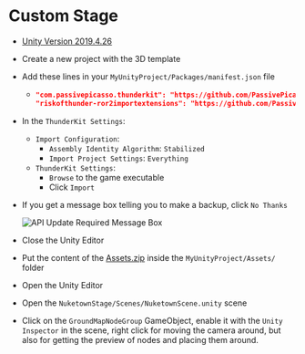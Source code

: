 # Custom Stage

-   [Unity Version 2019.4.26](https://download.unity3d.com/download_unity/e0392c6b2363/Windows64EditorInstaller/UnitySetup64-2019.4.26f1.exe)
-   Create a new project with the 3D template
-   Add these lines in your `MyUnityProject/Packages/manifest.json` file
    -   ```json
        "com.passivepicasso.thunderkit": "https://github.com/PassivePicasso/ThunderKit.git",
        "riskofthunder-ror2importextensions": "https://github.com/PassivePicasso/RoR2ImportExtensions.git",
        ```
-   In the `ThunderKit Settings`:
    -   `Import Configuration`:
        -   `Assembly Identity Algorithm`: `Stabilized`
        -   `Import Project Settings`: `Everything`
    -   `ThunderKit Settings`:
        -   `Browse` to the game executable
        -   Click `Import`
-   If you get a message box telling you to make a backup, click `No Thanks`

    ![API Update Required Message Box](https://i.imgur.com/zROzKsY.png)

-   Close the Unity Editor

-   Put the content of the [Assets.zip](https://cdn.discordapp.com/attachments/575431803523956746/1006280734648057876/Assets.zip) inside the `MyUnityProject/Assets/` folder

-   Open the Unity Editor

-   Open the `NuketownStage/Scenes/NuketownScene.unity` scene

-   Click on the `GroundMapNodeGroup` GameObject, enable it with the `Unity Inspector` in the scene, right click for moving the camera around, but also for getting the preview of nodes and placing them around.
